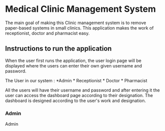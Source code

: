 # Medical Clinic Management System

  The main goal of making this Clinic management system is to remove paper-based systems in small clinics. This application makes the work of receptionist, doctor and pharmacist easy. 

## Instructions to run the application

  When the user first runs the application, the user login page will be displayed where the users can enter their own given username and password. 
  
  The User in our system : 
      *Admin
      * Receptionist
      * Doctor
      * Pharmacist

  All the users will have their username and password and after entering it the user can access the dashboard page according to their designation. The dashboard is designed according to the user's work and designation.

### Admin 

  Admin
